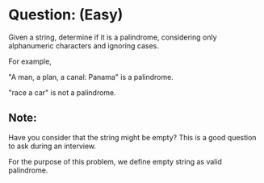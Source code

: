 # Question: (Easy)

Given a string, determine if it is a palindrome, considering only alphanumeric characters and ignoring cases.

For example,

"A man, a plan, a canal: Panama" is a palindrome.

"race a car" is not a palindrome.

## Note:

Have you consider that the string might be empty? This is a good question to ask during an interview.

For the purpose of this problem, we define empty string as valid palindrome.

